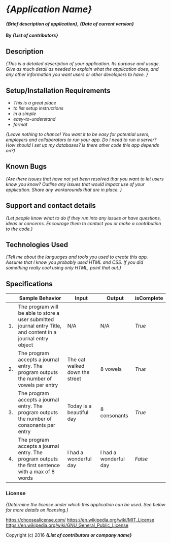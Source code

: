 # _{Application Name}_

#### _{Brief description of application}, {Date of current version}_

#### By _**{List of contributors}**_

## Description

_{This is a detailed description of your application. Its purpose and usage.  Give as much detail as needed to explain what the application does, and any other information you want users or other developers to have. }_

## Setup/Installation Requirements

* _This is a great place_
* _to list setup instructions_
* _in a simple_
* _easy-to-understand_
* _format_

_{Leave nothing to chance! You want it to be easy for potential users, employers and collaborators to run your app. Do I need to run a server? How should I set up my databases? Is there other code this app depends on?}_

## Known Bugs

_{Are there issues that have not yet been resolved that you want to let users know you know?  Outline any issues that would impact use of your application.  Share any workarounds that are in place. }_

## Support and contact details

_{Let people know what to do if they run into any issues or have questions, ideas or concerns.  Encourage them to contact you or make a contribution to the code.}_

## Technologies Used

_{Tell me about the languages and tools you used to create this app. Assume that I know you probably used HTML and CSS. If you did something really cool using only HTML, point that out.}_

## Specifications

| | Sample Behavior | Input | Output | isComplete |
|----|----|----|----|----|
|1.| The program will be able to store a user submitted journal entry Title, and content in a journal entry object | N/A | N/A | _True_|
|2.|The program accepts a journal entry. The program outputs the number of vowels per entry |The cat walked down the street| 8 vowels | _True_|
|3.|The program accepts a journal entry. The program outputs the number of consonants per entry | Today is a beautiful day| 8 consonants | _True_ | 
|4.| The program accepts a journal entry. The program outputs the first sentence with a max of 8 words |I had a wonderful day |  I had a wonderful day|  _False_

### License

*{Determine the license under which this application can be used.  See below for more details on licensing.}*

https://choosealicense.com/
https://en.wikipedia.org/wiki/MIT_License
https://en.wikipedia.org/wiki/GNU_General_Public_License

Copyright (c) 2016 **_{List of contributors or company name}_**